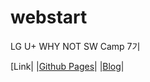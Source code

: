 # webstart

LG U+ WHY NOT SW Camp 7기


[Link|
|[Github Pages](https://clear-head.github.io/webstart/sevice/index.html)|
|[Blog](https://problems.tistory.com/)|
